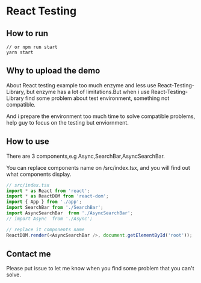 # React Testing

## How to run

```
// or npm run start
yarn start 
```



## Why to upload the demo

About React testing example too much enzyme and less use React-Testing-Library, but enzyme has a lot of limitations.But when i use React-Testing-Library find some problem about test environment, something not compatible.

And i prepare the environment too much time to solve compatible problems, help guy to focus on the testing but enviornment.



## How to use

There are 3 components,e.g Async,SearchBar,AsyncSearchBar.

You can replace components name on /src/index.tsx, and you will find out what components display.

```javascript
// src/index.tsx
import * as React from 'react';
import * as ReactDOM from 'react-dom';
import { App } from './app';
import SearchBar from './SearchBar';
import AsyncSearchBar  from './AsyncSearchBar';
// import Async  from './Async';

// replace it components name
ReactDOM.render(<AsyncSearchBar />, document.getElementById('root'));
```



## Contact me

Please put issue to let me know when you find some problem that you can't solve.



